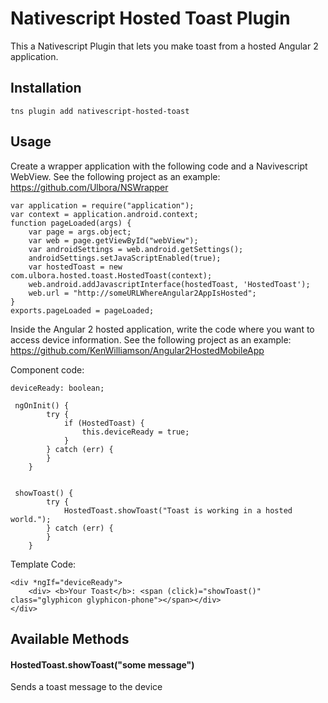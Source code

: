 # Nativescript Hosted Toast Plugin
This a Nativescript Plugin that lets you make toast from a hosted Angular 2 application.

## Installation

```
tns plugin add nativescript-hosted-toast

```

## Usage

Create a wrapper application with the following code and a Navivescript WebView.
See the following project as an example:
https://github.com/Ulbora/NSWrapper

```
var application = require("application");
var context = application.android.context;
function pageLoaded(args) {
    var page = args.object;   
    var web = page.getViewById("webView"); 
    var androidSettings = web.android.getSettings();
    androidSettings.setJavaScriptEnabled(true);    
    var hostedToast = new com.ulbora.hosted.toast.HostedToast(context);    
    web.android.addJavascriptInterface(hostedToast, 'HostedToast');
    web.url = "http://someURLWhereAngular2AppIsHosted";
}
exports.pageLoaded = pageLoaded;

```

Inside the Angular 2 hosted application, write the code where you want to access device information.
See the following project as an example:
https://github.com/KenWilliamson/Angular2HostedMobileApp

Component code:
```
deviceReady: boolean;

 ngOnInit() {        
        try {
            if (HostedToast) {
                this.deviceReady = true;
            }
        } catch (err) {
        }
    }


 showToast() {
        try {
            HostedToast.showToast("Toast is working in a hosted world.");            
        } catch (err) {
        }
    }

```

Template Code:
```
<div *ngIf="deviceReady">
    <div> <b>Your Toast</b>: <span (click)="showToast()" class="glyphicon glyphicon-phone"></span></div>        
</div>

```

## Available Methods
#### HostedToast.showToast("some message")
Sends a toast message to the device


